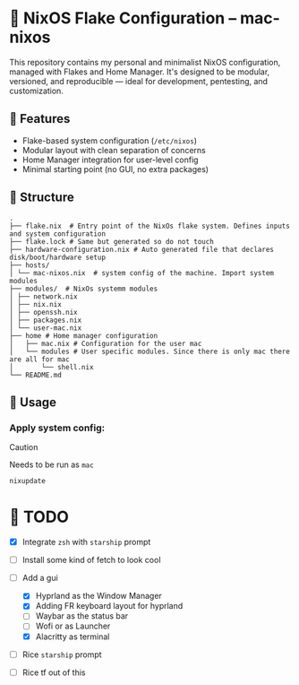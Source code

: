 # 🐧 NixOS Flake Configuration – mac-nixos

This repository contains my personal and minimalist NixOS configuration, managed with Flakes and Home Manager.
It's designed to be modular, versioned, and reproducible — ideal for development, pentesting, and customization.

## 🧩 Features

- Flake-based system configuration (`/etc/nixos`)
- Modular layout with clean separation of concerns
- Home Manager integration for user-level config
- Minimal starting point (no GUI, no extra packages)

## 📁 Structure

```shell
.
├── flake.nix  # Entry point of the NixOs flake system. Defines inputs and system configuration
├── flake.lock # Same but generated so do not touch
├── hardware-configuration.nix # Auto generated file that declares disk/boot/hardware setup
├── hosts/
│ └── mac-nixos.nix  # system config of the machine. Import system modules
├── modules/  # NixOs systemm modules
│ ├── network.nix
│ ├── nix.nix
│ ├── openssh.nix
│ ├── packages.nix
│ └── user-mac.nix
├── home # Home manager configuration
│   ├── mac.nix # Configuration for the user mac
│   └── modules # User specific modules. Since there is only mac there are all for mac
│       └── shell.nix
└── README.md
```

## 🚀 Usage

### Apply system config:

> [!CAUTION]
> Needs to be run as `mac`
```bash
nixupdate
```

# 🔧 TODO

- [x] Integrate `zsh` with `starship` prompt
- [ ] Install some kind of fetch to look cool
- [ ] Add a gui
  - [x] Hyprland as the Window Manager
  - [x] Adding FR keyboard layout for hyprland
  - [ ] Waybar as the status bar
  - [ ] Wofi or as Launcher
  - [x] Alacritty as terminal
- [ ] Rice `starship` prompt
- [ ] Rice tf out of this

